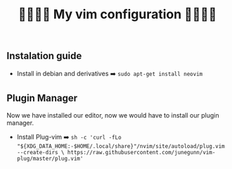 
<p><h1 align="center"> 👩‍💻👩‍💻 My vim configuration 👩‍💻👩‍💻 </h1><br></p>

## Instalation guide
- Install in debian and derivatives ➡️  `sudo apt-get install neovim`

## Plugin Manager
Now we have installed our editor, now we would have to install our plugin manager.
- Install Plug-vim  ➡️  `sh -c 'curl -fLo "${XDG_DATA_HOME:-$HOME/.local/share}"/nvim/site/autoload/plug.vim --create-dirs \
       https://raw.githubusercontent.com/junegunn/vim-plug/master/plug.vim'`
